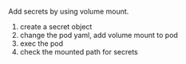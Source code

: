 Add secrets by using volume mount.
1) create a secret object
2) change the pod yaml, add volume mount to pod
3) exec the pod
4) check the mounted path for secrets